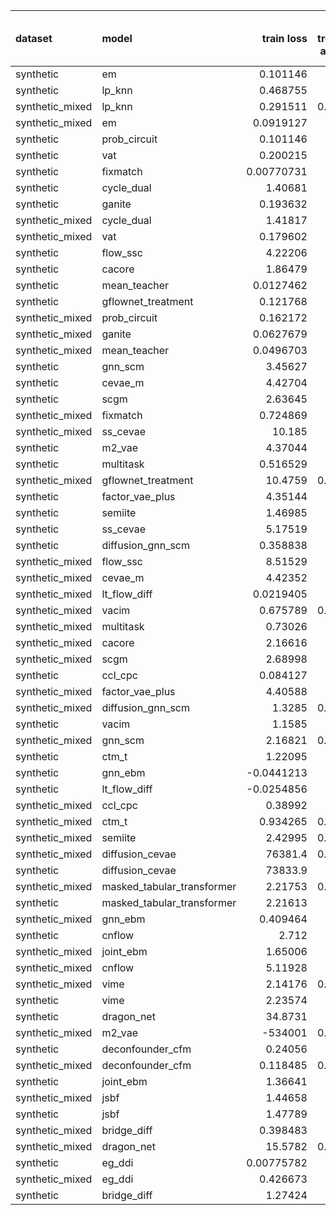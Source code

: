 | dataset         | model                      |       train loss |   train treatment accuracy |   train outcome rmse |   train outcome rmse labelled |   train outcome rmse unlabelled |         val loss |   val treatment accuracy |   val outcome rmse |   val outcome rmse labelled |   val outcome rmse unlabelled |
|:----------------|:---------------------------|-----------------:|---------------------------:|---------------------:|------------------------------:|--------------------------------:|-----------------:|-------------------------:|-------------------:|----------------------------:|------------------------------:|
| synthetic       | em                         |       0.101146   |                   0        |            0         |                     0         |                        0        |       0.112136   |                 0        |           0        |                    0        |                      0        |
| synthetic       | lp_knn                     |       0.468755   |                   0.78     |            0         |                     0         |                        0        |       3.39246    |                 0.46     |           0        |                    0        |                      0        |
| synthetic_mixed | lp_knn                     |       0.291511   |                   0.863636 |            0         |                     0         |                        0        |     nan          |                 0.56     |           0        |                    0        |                      0        |
| synthetic_mixed | em                         |       0.0919127  |                   0        |            0         |                     0         |                        0        |       0.104631   |                 0        |           0        |                    0        |                      0        |
| synthetic       | prob_circuit               |       0.101146   |                   1        |            0.0881254 |                     0.0881254 |                        0        |       0.112136   |                 1        |           0.11587  |                    0.11587  |                      0        |
| synthetic       | vat                        |       0.200215   |                   0.98     |            0.0726944 |                     0.0726944 |                        0        |       0.246426   |                 0.94     |           0.127989 |                    0.127989 |                      0        |
| synthetic       | fixmatch                   |       0.00770731 |                   1        |            0.0860333 |                     0.0860333 |                        0        |       0.0193082  |                 1        |           0.134936 |                    0.134936 |                      0        |
| synthetic       | cycle_dual                 |       1.40681    |                   1        |            0.144415  |                     0.144415  |                        0        |       1.99521    |                 1        |           0.141844 |                    0.141844 |                      0        |
| synthetic       | ganite                     |       0.193632   |                   1        |            0.0814724 |                     0.0814724 |                        0        |       0.202089   |                 1        |           0.142361 |                    0.142361 |                      0        |
| synthetic_mixed | cycle_dual                 |       1.41817    |                   1        |            0.10894   |                     0.0992195 |                        0.108415 |       1.98964    |                 1        |           0.158073 |                    0.14714  |                      0.15617  |
| synthetic_mixed | vat                        |       0.179602   |                   1        |            0.173226  |                     0.155039  |                        0.185824 |       0.249009   |                 1        |           0.160064 |                    0.121461 |                      0.163601 |
| synthetic       | flow_ssc                   |       4.22206    |                   1        |            0.130808  |                     0.130808  |                        0        |       5.08894    |                 0.86     |           0.178428 |                    0.178428 |                      0        |
| synthetic       | cacore                     |       1.86479    |                   1        |            0.165172  |                     0.165172  |                        0        |       1.82836    |                 1        |           0.179453 |                    0.179453 |                      0        |
| synthetic       | mean_teacher               |       0.0127462  |                   1        |            0.111623  |                     0.111623  |                        0        |       0.0344154  |                 1        |           0.182653 |                    0.182653 |                      0        |
| synthetic       | gflownet_treatment         |       0.121768   |                   0.46     |            0.172415  |                     0.172415  |                        0        |       9.31484    |                 0.48     |           0.223657 |                    0.223657 |                      0        |
| synthetic_mixed | prob_circuit               |       0.162172   |                   1        |            0.0960416 |                     0.0834167 |                        0.104901 |       0.20415    |                 0.96     |           0.277821 |                    0.138124 |                      0.367819 |
| synthetic_mixed | ganite                     |       0.0627679  |                   1        |            0.112932  |                     0.0768453 |                        0.129812 |       0.301822   |                 0.95     |           0.287618 |                    0.190236 |                      0.359111 |
| synthetic_mixed | mean_teacher               |       0.0496703  |                   1        |            0.147978  |                     0.152526  |                        0.15439  |       0.0939966  |                 0.971429 |           0.287827 |                    0.222692 |                      0.275648 |
| synthetic       | gnn_scm                    |       3.45627    |                   0.66     |            0.278774  |                     0.278774  |                        0        |       2.91922    |                 0.4      |           0.343076 |                    0.343076 |                      0        |
| synthetic       | cevae_m                    |       4.42704    |                   0.48     |            0.373018  |                     0.373018  |                        0        |       4.8111     |                 0.44     |           0.348977 |                    0.348977 |                      0        |
| synthetic       | scgm                       |       2.63645    |                   0.56     |            0.384555  |                     0.384555  |                        0        |       3.24007    |                 0.66     |           0.35213  |                    0.35213  |                      0        |
| synthetic_mixed | fixmatch                   |       0.724869   |                   1        |            0.198986  |                     0.176406  |                        0.213501 |       1.5095     |                 1        |           0.352464 |                    0.316249 |                      0.368244 |
| synthetic_mixed | ss_cevae                   |      10.185      |                   1        |            0.325787  |                     0.378299  |                        0.282716 |      10.5695     |                 1        |           0.370385 |                    0.338667 |                      0.394654 |
| synthetic       | m2_vae                     |       4.37044    |                   1        |            0.317305  |                     0.317305  |                        0        |       4.76138    |                 1        |           0.377179 |                    0.377179 |                      0        |
| synthetic       | multitask                  |       0.516529   |                   1        |            0.255967  |                     0.255967  |                        0        |       0.802946   |                 1        |           0.382065 |                    0.382065 |                      0        |
| synthetic_mixed | gflownet_treatment         |      10.4759     |                   0.816667 |            0.615263  |                     0.358859  |                        0.751304 |     159.123      |                 0.809524 |           0.422972 |                    0.389542 |                      0.370377 |
| synthetic       | factor_vae_plus            |       4.35144    |                   0.54     |            0.42943   |                     0.42943   |                        0        |       4.81011    |                 0.6      |           0.440135 |                    0.440135 |                      0        |
| synthetic       | semiite                    |       1.46985    |                   0.96     |            0.321698  |                     0.321698  |                        0        |       1.90007    |                 0.94     |           0.448923 |                    0.448923 |                      0        |
| synthetic       | ss_cevae                   |       5.17519    |                   1        |            0.481088  |                     0.481088  |                        0        |       5.21085    |                 1        |           0.467    |                    0.467    |                      0        |
| synthetic       | diffusion_gnn_scm          |       0.358838   |                   0.76     |            0.358343  |                     0.358343  |                        0        |       0.855232   |                 0.4      |           0.502843 |                    0.502843 |                      0        |
| synthetic_mixed | flow_ssc                   |       8.51529    |                   1        |            0.315002  |                     0.297869  |                        0.341885 |       9.80761    |                 0.892857 |           0.528017 |                    0.394567 |                      0.62556  |
| synthetic_mixed | cevae_m                    |       4.42352    |                   1        |            0.532714  |                     0.557288  |                        0.518669 |       4.91887    |                 1        |           0.580296 |                    0.601999 |                      0.562377 |
| synthetic_mixed | lt_flow_diff               |       0.0219405  |                   1        |            0.53206   |                     0.433492  |                        0.570115 |       0.106152   |                 1        |           0.600826 |                    0.609029 |                      0.633021 |
| synthetic_mixed | vacim                      |       0.675789   |                   0.888095 |            0.644984  |                     0.586074  |                        0.670485 |       0.723037   |                 0.771429 |           0.612437 |                    0.503192 |                      0.717408 |
| synthetic_mixed | multitask                  |       0.73026    |                   1        |            0.572614  |                     0.555142  |                        0.551305 |       1.32987    |                 1        |           0.746097 |                    0.734872 |                      0.68565  |
| synthetic_mixed | cacore                     |       2.16616    |                   1        |            0.613077  |                     0.324615  |                        0.769206 |       2.72586    |                 0.892857 |           0.749512 |                    0.644753 |                      0.838782 |
| synthetic_mixed | scgm                       |       2.68998    |                   0.8      |            0.840773  |                     0.51219   |                        1.03263  |       3.79927    |                 0.630952 |           0.85879  |                    0.550355 |                      1.07838  |
| synthetic       | ccl_cpc                    |       0.084127   |                   1        |            0.566409  |                     0.566409  |                        0        |       1.03353    |                 1        |           0.88901  |                    0.88901  |                      0        |
| synthetic_mixed | factor_vae_plus            |       4.40588    |                   0.47     |            1.04718   |                     0.387064  |                        1.30971  |       4.82724    |                 0.430952 |           0.989412 |                    0.524129 |                      1.28451  |
| synthetic_mixed | diffusion_gnn_scm          |       1.3285     |                   0.509524 |            0.759024  |                     0.419534  |                        0.945059 |       1.93236    |                 0.597619 |           0.993577 |                    0.579969 |                      1.26568  |
| synthetic       | vacim                      |       1.1585     |                   0.48     |            0.89632   |                     0.89632   |                        0        |       1.38405    |                 0.44     |           1.01502  |                    1.01502  |                      0        |
| synthetic_mixed | gnn_scm                    |       2.16821    |                   0.838095 |            0.885794  |                     0.679001  |                        1.02996  |       3.10439    |                 0.540476 |           1.07394  |                    0.892987 |                      1.22591  |
| synthetic       | ctm_t                      |       1.22095    |                   0.7      |            1.10165   |                     1.10165   |                        0        |       1.49834    |                 0.68     |           1.26345  |                    1.26345  |                      0        |
| synthetic       | gnn_ebm                    |      -0.0441213  |                   1        |            1.25074   |                     1.25074   |                        0        |      -0.21327    |                 1        |           1.33991  |                    1.33991  |                      0        |
| synthetic       | lt_flow_diff               |      -0.0254856  |                   1        |            2.39022   |                     2.39022   |                        0        |       0.027382   |                 1        |           1.39925  |                    1.39925  |                      0        |
| synthetic_mixed | ccl_cpc                    |       0.38992    |                   0.9      |            1.14005   |                     1.04442   |                        1.30348  |       0.55195    |                 0.859524 |           1.41468  |                    1.40997  |                      1.41301  |
| synthetic_mixed | ctm_t                      |       0.934265   |                   0.783333 |            1.26957   |                     1.20665   |                        1.29442  |       1.20144    |                 0.664286 |           1.4347   |                    1.43654  |                      1.44711  |
| synthetic_mixed | semiite                    |       2.42995    |                   0.814286 |            1.05498   |                     0.501974  |                        1.32994  |       6.83614    |                 0.602381 |           1.51745  |                    1.09542  |                      1.8563   |
| synthetic_mixed | diffusion_cevae            |   76381.4        |                   0.646667 |            1.28874   |                     1.28798   |                        1.2443   |   46974          |                 0.569048 |           1.53641  |                    1.62534  |                      1.43077  |
| synthetic       | diffusion_cevae            |   73833.9        |                   0.52     |            1.3943    |                     1.3943    |                        0        |   62979.5        |                 0.56     |           1.57937  |                    1.57937  |                      0        |
| synthetic_mixed | masked_tabular_transformer |       2.21753    |                   0.516667 |            1.39193   |                     1.36248   |                        1.37     |       3.74364    |                 0.402381 |           1.64956  |                    1.69903  |                      1.57952  |
| synthetic       | masked_tabular_transformer |       2.21613    |                   0.52     |            1.3901    |                     1.3901    |                        0        |       3.70623    |                 0.56     |           1.6625   |                    1.6625   |                      0        |
| synthetic_mixed | gnn_ebm                    |       0.409464   |                   0.6      |            1.50859   |                     1.60281   |                        1.45496  |       0.347323   |                 0.764286 |           1.72655  |                    1.76257  |                      1.65157  |
| synthetic       | cnflow                     |       2.712      |                   0.38     |            1.53407   |                     1.53407   |                        0        |       3.22263    |                 0.54     |           1.77064  |                    1.77064  |                      0        |
| synthetic_mixed | joint_ebm                  |       1.65006    |                   1        |            1.45778   |                     1.24232   |                        1.58724  |       1.79576    |                 1        |           1.7919   |                    1.6489   |                      1.90889  |
| synthetic_mixed | cnflow                     |       5.11928    |                   0.37     |            1.664     |                     1.52368   |                        1.73536  |       5.30785    |                 0.457143 |           1.87744  |                    1.93494  |                      1.81482  |
| synthetic_mixed | vime                       |       2.14176    |                   0.486667 |            1.67212   |                     1.67739   |                        1.63821  |       2.82484    |                 0.597619 |           1.88593  |                    1.93828  |                      1.80823  |
| synthetic       | vime                       |       2.23574    |                   0.52     |            1.69226   |                     1.69226   |                        0        |       2.76147    |                 0.56     |           1.88593  |                    1.88593  |                      0        |
| synthetic       | dragon_net                 |      34.8731     |                   0.92     |            1.71633   |                     1.71633   |                        0        |      33.1716     |                 0.86     |           1.88708  |                    1.88708  |                      0        |
| synthetic_mixed | m2_vae                     | -534001          |                   0.513333 |            1.64675   |                     1.66819   |                        1.64382  | -340329          |                 0.402381 |           1.89136  |                    1.89589  |                      1.85648  |
| synthetic       | deconfounder_cfm           |       0.24056    |                   0.52     |            1.76706   |                     1.76706   |                        0        |       0.265806   |                 0.56     |           1.942    |                    1.942    |                      0        |
| synthetic_mixed | deconfounder_cfm           |       0.118485   |                   0.420952 |            1.68008   |                     1.76044   |                        1.55207  |       0.136163   |                 0.597619 |           1.94321  |                    1.99334  |                      1.86282  |
| synthetic       | joint_ebm                  |       1.36641    |                   1        |            2.06841   |                     2.06841   |                        0        |       1.44948    |                 1        |           2.14009  |                    2.14009  |                      0        |
| synthetic_mixed | jsbf                       |       1.44658    |                   0.54     |            2.06153   |                     2.11629   |                        1.89528  |       1.73017    |                 0.597619 |           2.40406  |                    2.39266  |                      2.16043  |
| synthetic       | jsbf                       |       1.47789    |                   0.52     |            2.20265   |                     2.20265   |                        0        |       1.45289    |                 0.56     |           2.60951  |                    2.60951  |                      0        |
| synthetic_mixed | bridge_diff                |       0.398483   |                   1        |            3.12826   |                     2.83974   |                        3.11328  |       1.46751    |                 1        |           3.44813  |                    3.06454  |                      3.48626  |
| synthetic_mixed | dragon_net                 |      15.5782     |                   0.494048 |            4.73656   |                     1.92127   |                        6.24532  |      27.0705     |                 0.452381 |           4.76865  |                    3.48932  |                      5.45815  |
| synthetic       | eg_ddi                     |       0.00775782 |                   1        |            6.25889   |                     6.25889   |                        0        |       0.00768274 |                 1        |           6.48027  |                    6.48027  |                      0        |
| synthetic_mixed | eg_ddi                     |       0.426673   |                   0.95     |            8.08532   |                     6.56326   |                        8.85066  |       0.664063   |                 0.892857 |           8.40426  |                    7.63921  |                      9.01495  |
| synthetic       | bridge_diff                |       1.27424    |                   1        |           10.6315    |                    10.6315    |                        0        |       1.33414    |                 1        |          10.5155   |                   10.5155   |                      0        |
